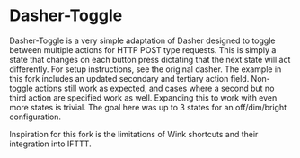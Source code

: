 # Dasher-Toggle

Dasher-Toggle is a very simple adaptation of Dasher designed to toggle between multiple actions for HTTP POST type requests.
This is simply a state that changes on each button press dictating that the next state will act differently.
For setup instructions, see the original dasher. The example in this fork includes an updated secondary and tertiary action field.
Non-toggle actions still work as expected, and cases where a second but no third action are specified work as well.
Expanding this to work with even more states is trivial. The goal here was up to 3 states for an off/dim/bright configuration.

Inspiration for this fork is the limitations of Wink shortcuts and their integration into IFTTT.
